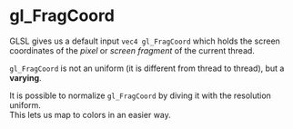 
# gl_FragCoord

GLSL gives us a default input `vec4 gl_FragCoord` which holds the screen coordinates
of the *pixel* or *screen fragment* of the current thread.

`gl_FragCoord` is not an uniform (it is different from thread to thread), but a **varying**.

It is possible to normalize `gl_FragCoord` by diving it with the resolution uniform.  
This lets us map to colors in an easier way.

